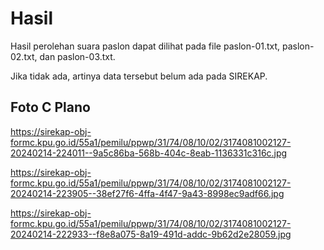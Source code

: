 # Hasil

Hasil perolehan suara paslon dapat dilihat pada file paslon-01.txt, paslon-02.txt, dan paslon-03.txt.

Jika tidak ada, artinya data tersebut belum ada pada SIREKAP.

## Foto C Plano

https://sirekap-obj-formc.kpu.go.id/55a1/pemilu/ppwp/31/74/08/10/02/3174081002127-20240214-224011--9a5c86ba-568b-404c-8eab-1136331c316c.jpg

https://sirekap-obj-formc.kpu.go.id/55a1/pemilu/ppwp/31/74/08/10/02/3174081002127-20240214-223905--38ef27f6-4ffa-4f47-9a43-8998ec9adf66.jpg

https://sirekap-obj-formc.kpu.go.id/55a1/pemilu/ppwp/31/74/08/10/02/3174081002127-20240214-222933--f8e8a075-8a19-491d-addc-9b62d2e28059.jpg
